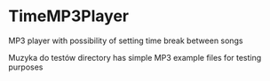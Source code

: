 # TimeMP3Player
MP3 player with possibility of setting time break between songs

Muzyka do testów directory has simple MP3 example files for testing purposes

